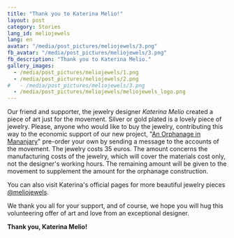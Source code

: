 ```yaml
---
title: "Thank you to Katerina Melio!"
layout: post
category: Stories
lang_id: meliojewels
lang: en
avatar: "/media/post_pictures/meliojewels/3.png"
fb_avatar: "/media/post_pictures/meliojewels/3.png"
fb_description: "Thank you to Katerina Melio."
gallery_images:
  - /media/post_pictures/meliojewels/1.png
  - /media/post_pictures/meliojewels/2.png
#   - /media/post_pictures/meliojewels/3.png
  - /media/post_pictures/meliojewels/meliojewels_logo.png
---
```


Our friend and supporter, the jewelry designer *Katerina Melio* created a piece of art just for the movement. Silver or gold plated is a lovely piece of jewelry. Please, anyone who would like to buy the jewelry, contributing this way to the economic support of our new project, "[An Orphanage in Mananjary](https://smadagascar.com/current/2021/01/01/orphanage_en.html)" pre-order your own by sending a message to the accounts of the movement. The jewelry costs 35 euros. The amount concerns the manufacturing costs of the jewelry, which will cover the materials cost only, not the designer's working hours. The remaining amount will be given to the movement to supplement the amount for the orphanage construction.

You can also visit Katerina's official pages for more beautiful jewelry pieces
[@meliojewels](https://www.instagram.com/meliojewels/).

We thank you all for your support, and of course, we hope you will hug this volunteering offer of art and love from an exceptional designer.

**Thank you, Katerina Melio!**
